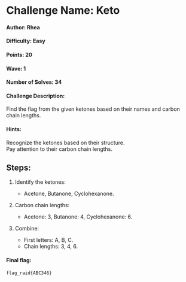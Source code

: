 # Challenge Name: Keto

#### Author: Rhea

#### Difficulty: Easy

#### Points: 20

#### Wave: 1

#### Number of Solves: 34

#### Challenge Description: 
Find the flag from the given ketones based on their names and carbon chain lengths.

#### Hints:  
Recognize the ketones based on their structure.  
Pay attention to their carbon chain lengths.

## Steps:

1. Identify the ketones:  
   - Acetone, Butanone, Cyclohexanone.
   
2. Carbon chain lengths:  
   - Acetone: 3, Butanone: 4, Cyclohexanone: 6.
   
3. Combine:  
   - First letters: A, B, C.  
   - Chain lengths: 3, 4, 6.

#### Final flag: 
``` 
flag_raid{ABC346}
``` 

